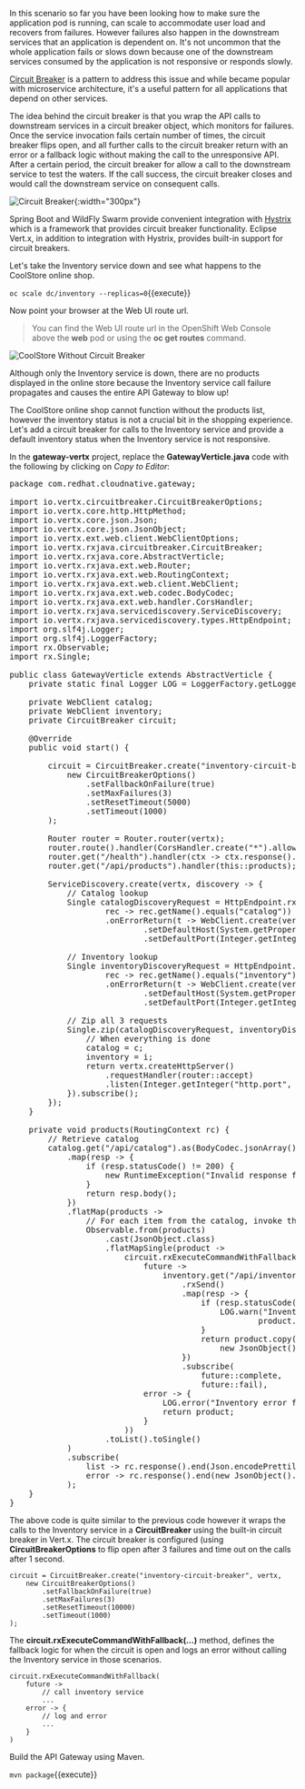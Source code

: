 In this scenario so far you have been looking how to make sure the application pod is running, can scale to accommodate
user load and recovers from failures. However failures also happen in the downstream services that an application
is dependent on. It's not uncommon that the whole application fails or slows down because one of the downstream
services consumed by the application is not responsive or responds slowly.

[Circuit Breaker](https://martinfowler.com/bliki/CircuitBreaker.html) is a pattern to address this issue and while
became popular with microservice architecture, it's a useful pattern for all applications that depend on other
services.

The idea behind the circuit breaker is that you wrap the API calls to downstream services in a circuit breaker
object, which monitors for failures. Once the service invocation fails certain number of times, the circuit
breaker flips open, and all further calls to the circuit breaker return with an error or a fallback logic
without making the call to the unresponsive API. After a certain period, the circuit breaker for allow a call
to the downstream service to test the waters. If the call success, the circuit breaker closes and would call
the downstream service on consequent calls.

![Circuit Breaker](/api/workshops/roadshow/content/assets/images/fault-circuit-breaker.png){:width="300px"}

Spring Boot and WildFly Swarm provide convenient integration with [Hystrix](https://github.com/Netflix/Hystrix)
which is a framework that provides circuit breaker functionality. Eclipse Vert.x, in addition to integration
with Hystrix, provides built-in support for circuit breakers.

Let's take the Inventory service down and see what happens to the CoolStore online shop.

`oc scale dc/inventory --replicas=0`{{execute}}

Now point your browser at the Web UI route url.

> You can find the Web UI route url in the OpenShift Web Console above the **web** pod or
> using the **oc get routes** command.

![CoolStore Without Circuit Breaker](https://katacoda.com/openshift-roadshow/assets/fault-coolstore-no-cb.png)

Although only the Inventory service is down, there are no products displayed in the online store because
the Inventory service call failure propagates and causes the entire API Gateway to blow up!

The CoolStore online shop cannot function without the products list, however the inventory status is not a
crucial bit in the shopping experience. Let's add a circuit breaker for calls to the Inventory service and
provide a default inventory status when the Inventory service is not responsive.

In the **gateway-vertx** project, replace the **GatewayVerticle.java** code with 
the following by clicking on *Copy to Editor*:

<pre class="file" data-filename="./gateway-vertx/src/main/java/com/redhat/cloudnative/gateway/GatewayVerticle.java" data-target="replace">
package com.redhat.cloudnative.gateway;

import io.vertx.circuitbreaker.CircuitBreakerOptions;
import io.vertx.core.http.HttpMethod;
import io.vertx.core.json.Json;
import io.vertx.core.json.JsonObject;
import io.vertx.ext.web.client.WebClientOptions;
import io.vertx.rxjava.circuitbreaker.CircuitBreaker;
import io.vertx.rxjava.core.AbstractVerticle;
import io.vertx.rxjava.ext.web.Router;
import io.vertx.rxjava.ext.web.RoutingContext;
import io.vertx.rxjava.ext.web.client.WebClient;
import io.vertx.rxjava.ext.web.codec.BodyCodec;
import io.vertx.rxjava.ext.web.handler.CorsHandler;
import io.vertx.rxjava.servicediscovery.ServiceDiscovery;
import io.vertx.rxjava.servicediscovery.types.HttpEndpoint;
import org.slf4j.Logger;
import org.slf4j.LoggerFactory;
import rx.Observable;
import rx.Single;

public class GatewayVerticle extends AbstractVerticle {
    private static final Logger LOG = LoggerFactory.getLogger(GatewayVerticle.class);

    private WebClient catalog;
    private WebClient inventory;
    private CircuitBreaker circuit;

    @Override
    public void start() {

        circuit = CircuitBreaker.create("inventory-circuit-breaker", vertx,
            new CircuitBreakerOptions()
                .setFallbackOnFailure(true)
                .setMaxFailures(3)
                .setResetTimeout(5000)
                .setTimeout(1000)
        );

        Router router = Router.router(vertx);
        router.route().handler(CorsHandler.create("*").allowedMethod(HttpMethod.GET));
        router.get("/health").handler(ctx -> ctx.response().end(new JsonObject().put("status", "UP").toString()));
        router.get("/api/products").handler(this::products);

        ServiceDiscovery.create(vertx, discovery -> {
            // Catalog lookup
            Single<WebClient> catalogDiscoveryRequest = HttpEndpoint.rxGetWebClient(discovery,
                    rec -> rec.getName().equals("catalog"))
                    .onErrorReturn(t -> WebClient.create(vertx, new WebClientOptions()
                            .setDefaultHost(System.getProperty("catalog.api.host", "localhost"))
                            .setDefaultPort(Integer.getInteger("catalog.api.port", 9000))));

            // Inventory lookup
            Single<WebClient> inventoryDiscoveryRequest = HttpEndpoint.rxGetWebClient(discovery,
                    rec -> rec.getName().equals("inventory"))
                    .onErrorReturn(t -> WebClient.create(vertx, new WebClientOptions()
                            .setDefaultHost(System.getProperty("inventory.api.host", "localhost"))
                            .setDefaultPort(Integer.getInteger("inventory.api.port", 9001))));

            // Zip all 3 requests
            Single.zip(catalogDiscoveryRequest, inventoryDiscoveryRequest, (c, i) -> {
                // When everything is done
                catalog = c;
                inventory = i;
                return vertx.createHttpServer()
                    .requestHandler(router::accept)
                    .listen(Integer.getInteger("http.port", 8080));
            }).subscribe();
        });
    }

    private void products(RoutingContext rc) {
        // Retrieve catalog
        catalog.get("/api/catalog").as(BodyCodec.jsonArray()).rxSend()
            .map(resp -> {
                if (resp.statusCode() != 200) {
                    new RuntimeException("Invalid response from the catalog: " + resp.statusCode());
                }
                return resp.body();
            })
            .flatMap(products ->
                // For each item from the catalog, invoke the inventory service
                Observable.from(products)
                    .cast(JsonObject.class)
                    .flatMapSingle(product ->
                        circuit.rxExecuteCommandWithFallback(
                            future ->
                                inventory.get("/api/inventory/" + product.getString("itemId")).as(BodyCodec.jsonObject())
                                    .rxSend()
                                    .map(resp -> {
                                        if (resp.statusCode() != 200) {
                                            LOG.warn("Inventory error for {}: status code {}",
                                                    product.getString("itemId"), resp.statusCode());
                                        }
                                        return product.copy().put("availability",
                                            new JsonObject().put("quantity", resp.body().getInteger("quantity")));
                                    })
                                    .subscribe(
                                        future::complete,
                                        future::fail),
                            error -> {
                                LOG.error("Inventory error for {}: {}", product.getString("itemId"), error.getMessage());
                                return product;
                            }
                        ))
                    .toList().toSingle()
            )
            .subscribe(
                list -> rc.response().end(Json.encodePrettily(list)),
                error -> rc.response().end(new JsonObject().put("error", error.getMessage()).toString())
            );
    }
}
</pre>

The above code is quite similar to the previous code however it wraps the calls to the Inventory
service in a **CircuitBreaker** using the built-in circuit breaker in Vert.x. The circuit breaker
is configured (using **CircuitBreakerOptions** to flip open after 3 failures and time out on the
calls after 1 second.

```
circuit = CircuitBreaker.create("inventory-circuit-breaker", vertx,
    new CircuitBreakerOptions()
        .setFallbackOnFailure(true)
        .setMaxFailures(3)
        .setResetTimeout(10000)
        .setTimeout(1000)
);
```

The **circuit.rxExecuteCommandWithFallback(...)** method, defines the fallback logic for
when the circuit is open and logs an error without calling the Inventory service in those
scenarios.

```
circuit.rxExecuteCommandWithFallback(
    future ->
        // call inventory service
        ...
    error -> {
        // log and error
        ...
    }
)
```

Build the API Gateway using Maven.

`mvn package`{{execute}}

